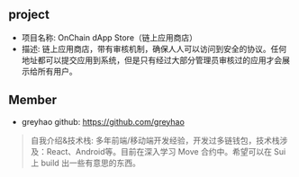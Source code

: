 ## project
- 项目名称: OnChain dApp Store（链上应用商店）
- 描述: 链上应用商店，带有审核机制，确保人人可以访问到安全的协议。任何地址都可以提交应用到系统，但是只有经过大部分管理员审核过的应用才会展示给所有用户。


## Member
- greyhao  github: https://github.com/greyhao
> 自我介绍&技术栈: 多年前端/移动端开发经验，开发过多链钱包，技术栈涉及：React、Android等。目前在深入学习 Move 合约中。希望可以在 Sui 上 build 出一些有意思的东西。

